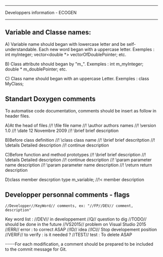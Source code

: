 *********************************
Developpers information - ECOGEN
*********************************

Variable and Classe names:
--------------------------
A) Variable name should began with lowercase letter and be self-understandable. Each new word began with a uppercase letter. 
Exemples : int myInteger; vector<double *> vectorOfDoublePointer; etc.

B) Class attribute should began by "m_". 
Exemples : int m_myInteger; double * m_doublePointer; etc.

C) Class name should began with an uppercase Letter.
Exemples : class MyClass;


Standart Doxygen comments
-------------------------
To automatise code documentation, comments should be insert as follow in header files.

A)At the head of files
//! \file      file name
//! \author    authors names
//! \version   1.0
//! \date      12 Novembre 2009
//! \brief     brief description

B)Before class definition
//! \class     class name
//! \brief     brief descritption
//! \details    Detailed description
//!                  continue description

C)Before function and method prototypes
//! \brief      brief description
//! \details    Detailed description
//!                  continue description
//! \param      parameter name         description
//! \param      parameter name         description
//! \return     return description

D)class member descrption
type m_variable; //!< member description



Developper personnal comments - flags
-------------------------------------
	
	//Developper//KeyWord// comments, ex: "//FP//DEV// comment, description"

Key word list :      //DEV//    in developpement
		     //Q//      question to dig
		     //TODO//   should be done in the future
		     //VS2015// problem on Visual Studio 2015
                     //ERR//    error : to correct ASAP
                     //ID//     idea
                     //ICI//    Stop developement position
		     //VERIF//  to verify : is it needed ?
		     //TEST//   test : To delete ASAP

-----For each modification, a comment should be prepared to be included to the commit message for Git.
